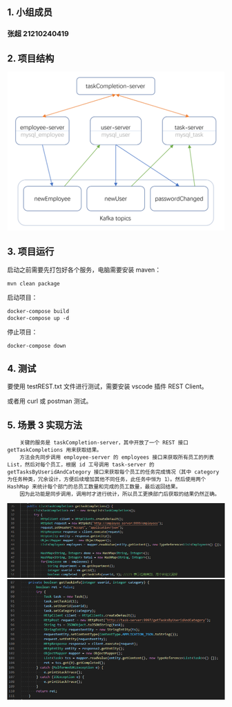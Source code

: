## 1. 小组成员

### 张超 21210240419

## 2. 项目结构

<img src="assets/graph.png" >


## 3. 项目运行


启动之前需要先打包好各个服务，电脑需要安装 maven：
~~~
mvn clean package
~~~
启动项目：
~~~
docker-compose build
docker-compose up -d
~~~
停止项目：
~~~
docker-compose down
~~~

## 4. 测试

要使用 testREST.txt 文件进行测试，需要安装 vscode 插件 REST Client。

或者用 curl 或 postman 测试。

## 5. 场景 3 实现方法

        关键的服务是 taskCompletion-server，其中开放了一个 REST 接口 getTaskCompletions 用来获取结果。
        方法会先同步调用 employee-server 的 employees 接口来获取所有员工的列表 List，然后对每个员工，根据 id 工号调用 task-server 的 getTasksByUseridAndCategory 接口来获取每个员工的任务完成情况（其中 category 为任务种类，冗余设计，方便后续增加其他不同任务，此任务中恒为 1）。然后使用两个 HashMap 来统计每个部门的总员工数量和完成的员工数量，最后返回结果。
        因为此功能是同步调用，调用时才进行统计，所以员工更换部门后获取的结果仍然正确。
<img src="assets/getTaskCompletion.png" >
<img src="assets/getTaskInfo.png" >
